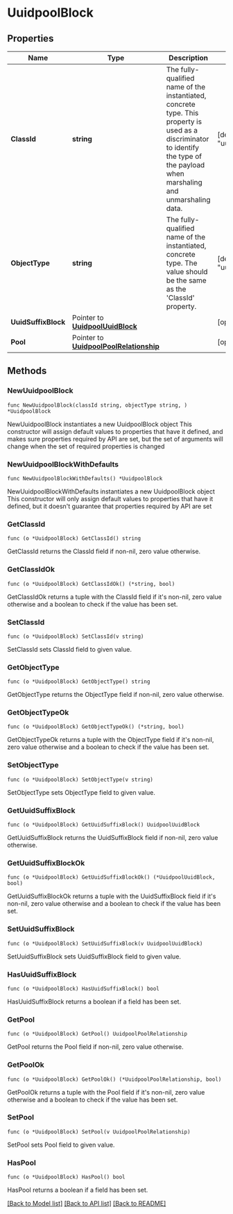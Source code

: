 # UuidpoolBlock

## Properties

Name | Type | Description | Notes
------------ | ------------- | ------------- | -------------
**ClassId** | **string** | The fully-qualified name of the instantiated, concrete type. This property is used as a discriminator to identify the type of the payload when marshaling and unmarshaling data. | [default to "uuidpool.Block"]
**ObjectType** | **string** | The fully-qualified name of the instantiated, concrete type. The value should be the same as the &#39;ClassId&#39; property. | [default to "uuidpool.Block"]
**UuidSuffixBlock** | Pointer to [**UuidpoolUuidBlock**](UuidpoolUuidBlock.md) |  | [optional] 
**Pool** | Pointer to [**UuidpoolPoolRelationship**](UuidpoolPoolRelationship.md) |  | [optional] 

## Methods

### NewUuidpoolBlock

`func NewUuidpoolBlock(classId string, objectType string, ) *UuidpoolBlock`

NewUuidpoolBlock instantiates a new UuidpoolBlock object
This constructor will assign default values to properties that have it defined,
and makes sure properties required by API are set, but the set of arguments
will change when the set of required properties is changed

### NewUuidpoolBlockWithDefaults

`func NewUuidpoolBlockWithDefaults() *UuidpoolBlock`

NewUuidpoolBlockWithDefaults instantiates a new UuidpoolBlock object
This constructor will only assign default values to properties that have it defined,
but it doesn't guarantee that properties required by API are set

### GetClassId

`func (o *UuidpoolBlock) GetClassId() string`

GetClassId returns the ClassId field if non-nil, zero value otherwise.

### GetClassIdOk

`func (o *UuidpoolBlock) GetClassIdOk() (*string, bool)`

GetClassIdOk returns a tuple with the ClassId field if it's non-nil, zero value otherwise
and a boolean to check if the value has been set.

### SetClassId

`func (o *UuidpoolBlock) SetClassId(v string)`

SetClassId sets ClassId field to given value.


### GetObjectType

`func (o *UuidpoolBlock) GetObjectType() string`

GetObjectType returns the ObjectType field if non-nil, zero value otherwise.

### GetObjectTypeOk

`func (o *UuidpoolBlock) GetObjectTypeOk() (*string, bool)`

GetObjectTypeOk returns a tuple with the ObjectType field if it's non-nil, zero value otherwise
and a boolean to check if the value has been set.

### SetObjectType

`func (o *UuidpoolBlock) SetObjectType(v string)`

SetObjectType sets ObjectType field to given value.


### GetUuidSuffixBlock

`func (o *UuidpoolBlock) GetUuidSuffixBlock() UuidpoolUuidBlock`

GetUuidSuffixBlock returns the UuidSuffixBlock field if non-nil, zero value otherwise.

### GetUuidSuffixBlockOk

`func (o *UuidpoolBlock) GetUuidSuffixBlockOk() (*UuidpoolUuidBlock, bool)`

GetUuidSuffixBlockOk returns a tuple with the UuidSuffixBlock field if it's non-nil, zero value otherwise
and a boolean to check if the value has been set.

### SetUuidSuffixBlock

`func (o *UuidpoolBlock) SetUuidSuffixBlock(v UuidpoolUuidBlock)`

SetUuidSuffixBlock sets UuidSuffixBlock field to given value.

### HasUuidSuffixBlock

`func (o *UuidpoolBlock) HasUuidSuffixBlock() bool`

HasUuidSuffixBlock returns a boolean if a field has been set.

### GetPool

`func (o *UuidpoolBlock) GetPool() UuidpoolPoolRelationship`

GetPool returns the Pool field if non-nil, zero value otherwise.

### GetPoolOk

`func (o *UuidpoolBlock) GetPoolOk() (*UuidpoolPoolRelationship, bool)`

GetPoolOk returns a tuple with the Pool field if it's non-nil, zero value otherwise
and a boolean to check if the value has been set.

### SetPool

`func (o *UuidpoolBlock) SetPool(v UuidpoolPoolRelationship)`

SetPool sets Pool field to given value.

### HasPool

`func (o *UuidpoolBlock) HasPool() bool`

HasPool returns a boolean if a field has been set.


[[Back to Model list]](../README.md#documentation-for-models) [[Back to API list]](../README.md#documentation-for-api-endpoints) [[Back to README]](../README.md)


